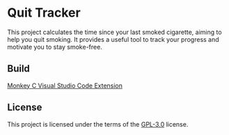 # Quit Tracker

This project calculates the time since your last smoked cigarette, aiming to help you quit smoking.
It provides a useful tool to track your progress and motivate you to stay smoke-free.

## Build

[Monkey C Visual Studio Code Extension](https://developer.garmin.com/connect-iq/reference-guides/visual-studio-code-extension/)

## License

This project is licensed under the terms of the [GPL-3.0](./LICENSE.txt) license.
